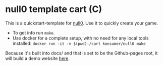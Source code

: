 # null0 template cart (C)

This is a quickstart-template for [null0](https://notnullgames.vercel.app/null0). Use it to quickly create your game.

- To get info run `make`.
- Use docker for a complete setup, with no need for any local tools installed: `docker run -it -v $(pwd):/cart konsumer/null0 make`

Because it's built into docs/ and that is set to be the Github-pages root, it will build a demo website [here](https://notnullgames.github.io/null0-cart-c/).